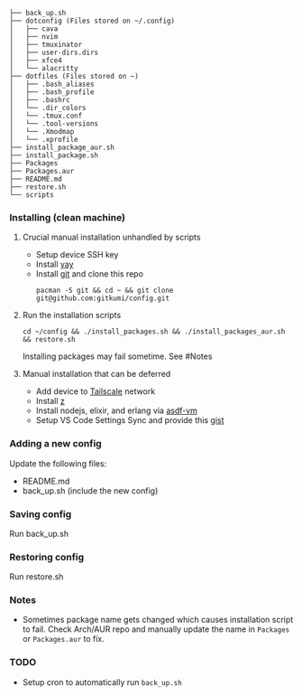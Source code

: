 ```
├── back_up.sh
├── dotconfig (Files stored on ~/.config)
│   ├── cava
│   ├── nvim
│   ├── tmuxinator
│   ├── user-dirs.dirs
│   ├── xfce4
│   └── alacritty
├── dotfiles (Files stored on ~)
│   ├── .bash_aliases
│   ├── .bash_profile
│   ├── .bashrc
│   └── .dir_colors
│   └── .tmux.conf
│   └── .tool-versions
│   └── .Xmodmap
│   └── .xprofile
├── install_package_aur.sh
├── install_package.sh
├── Packages
├── Packages.aur
├── README.md
├── restore.sh
└── scripts
```

### Installing (clean machine)
1. Crucial manual installation unhandled by scripts
    - Setup device SSH key
    - Install [yay](https://github.com/Jguer/yay)
    - Install [git](https://wiki.archlinux.org/title/git) and clone this repo
      ```
      pacman -S git && cd ~ && git clone git@github.com:gitkumi/config.git
      ```
      
2. Run the installation scripts  
      ```
      cd ~/config && ./install_packages.sh && ./install_packages_aur.sh && restore.sh 
      ```

    Installing packages may fail sometime. See #Notes

3. Manual installation that can be deferred
    - Add device to [Tailscale](https://tailscale.com/) network
    - Install [z](https://github.com/rupa/z)
    - Install nodejs, elixir, and erlang via [asdf-vm](https://asdf-vm.com/#/)
    - Setup VS Code Settings Sync and provide this [gist](https://gist.github.com/gitkumi/c25479bdc423fe539611e3c0e281fd8d)

### Adding a new config
Update the following files:  
- README.md  
- back_up.sh (include the new config)  

### Saving config
Run back_up.sh

### Restoring config
Run restore.sh
  
### Notes
- Sometimes package name gets changed which causes installation script to fail. Check Arch/AUR repo and manually update the name in `Packages` or `Packages.aur` to fix.

### TODO
- Setup cron to automatically run `back_up.sh`